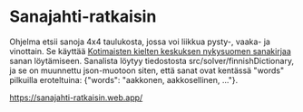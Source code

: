 # Sanajahti-ratkaisin

Ohjelma etsii sanoja 4x4 taulukosta, jossa voi liikkua pysty-, vaaka- ja vinottain. Se käyttää [Kotimaisten kielten keskuksen nykysuomen sanakirjaa](https://kaino.kotus.fi/sanat/nykysuomi/) sanan löytämiseen. Sanalista löytyy tiedostosta src/solver/finnishDictionary, ja se on muunnettu json-muotoon siten, että sanat ovat kentässä "words" pilkuilla eroteltuina: {"words": "aakkonen, aakkosellinen, ..."}.

https://sanajahti-ratkaisin.web.app/
